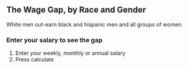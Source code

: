 ## The Wage Gap, by Race and Gender

White men out-earn black and hispanic men and all groups of women.

### Enter your salary to see the gap

1. Enter your weekly, monthly or annual salary
2. Press calculate
